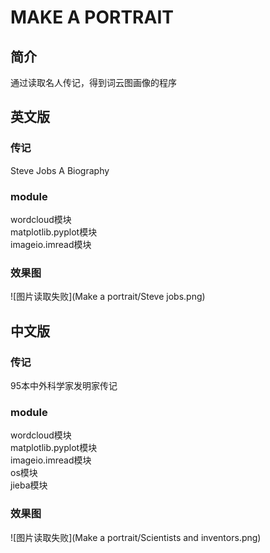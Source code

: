 # MAKE A PORTRAIT
## 简介
通过读取名人传记，得到词云图画像的程序
## 英文版
### 传记
Steve Jobs A Biography
### module
wordcloud模块  
matplotlib.pyplot模块  
imageio.imread模块  
### 效果图
![图片读取失败](Make a portrait/Steve jobs.png)  
## 中文版
### 传记
95本中外科学家发明家传记  
### module
wordcloud模块  
matplotlib.pyplot模块  
imageio.imread模块  
os模块  
jieba模块  
### 效果图
![图片读取失败](Make a portrait/Scientists and inventors.png)  
